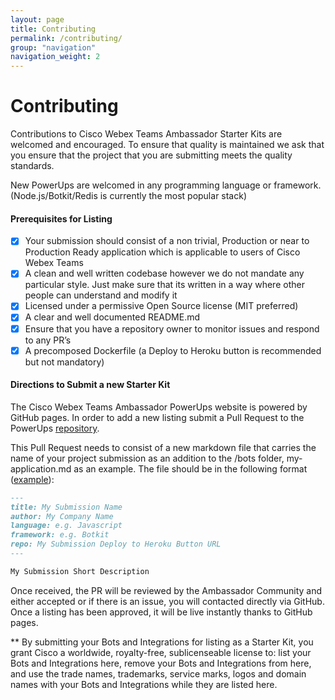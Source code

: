 ```yaml
---
layout: page
title: Contributing
permalink: /contributing/
group: "navigation"
navigation_weight: 2
---
```


# Contributing
Contributions to Cisco Webex Teams Ambassador Starter Kits are welcomed and encouraged. To ensure that quality is maintained we ask that you ensure that the project that you are submitting meets the quality standards.

New PowerUps are welcomed in any programming language or framework. (Node.js/Botkit/Redis is currently the most popular stack)

#### Prerequisites for Listing
- [X] Your submission should consist of a non trivial, Production or near to Production Ready application which is applicable to users of Cisco Webex Teams
- [X] A clean and well written codebase however we do not mandate any particular style. Just make sure that its written in a way where other people can understand and modify it
- [X] Licensed under a permissive Open Source license (MIT preferred)
- [X] A clear and well documented README.md
- [X] Ensure that you have a repository owner to monitor issues and respond to any PR’s
- [X] A precomposed Dockerfile (a Deploy to Heroku button is recommended but not mandatory)

#### Directions to Submit a new Starter Kit
The Cisco Webex Teams Ambassador PowerUps website is powered by GitHub pages. In order to add a new listing submit a Pull Request to the PowerUps [repository](https://github.com/CiscoWebexTeamsAmbassadors/StarterKits/).

This Pull Request needs to consist of a new markdown file that carries the name of your project submission as an addition to the /bots folder,  my-application.md as an example. The file should be in the following format ([example](https://github.com/CiscoWebexTeamsAmbassadors/StarterKits/commit/d13ef671130f7f112b28b1e39730713250179838)):

``` markdown
---
title: My Submission Name
author: My Company Name
language: e.g. Javascript
framework: e.g. Botkit
repo: My Submission Deploy to Heroku Button URL
---

My Submission Short Description

```

Once received, the PR will be reviewed by the Ambassador Community and either accepted or if there is an issue, you will contacted directly via GitHub. Once a listing has been approved, it will be live instantly thanks to GitHub pages.

** By submitting your Bots and Integrations for listing as a Starter Kit, you grant Cisco a worldwide, royalty-free, sublicenseable license to: list your Bots and Integrations here, remove your Bots and Integrations from here, and use the trade names, trademarks, service marks, logos and domain names with your Bots and Integrations while they are listed here.
